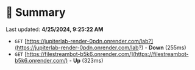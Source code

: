 # 📖 Summary
Last updated: **4/25/2024, 9:25:22 AM**

- `GET` [https://jupiterlab-render-0pdn.onrender.com/lab?](https://jupiterlab-render-0pdn.onrender.com/lab?) - **Down** (255ms)
- `GET` [https://filestreambot-b5k6.onrender.com/](https://filestreambot-b5k6.onrender.com/) - **Up** (323ms)
